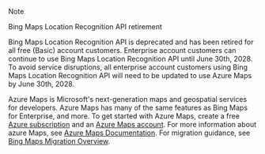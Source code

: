 > [!NOTE]
> Bing Maps Location Recognition API retirement
>
> Bing Maps Location Recognition API is deprecated and has been retired for all free (Basic) account customers. Enterprise account customers can continue to use Bing Maps Location Recognition API until June 30th, 2028. To avoid service disruptions, all enterprise account customers using Bing Maps Location Recognition API will need to be updated to use Azure Maps by June 30th, 2028.
>
> Azure Maps is Microsoft's next-generation maps and geospatial services for developers. Azure Maps has many of the same features as Bing Maps for Enterprise, and more. To get started with Azure Maps, create a free [Azure subscription](https://azure.microsoft.com/free) and an [Azure Maps account](/azure/azure-maps/how-to-manage-account-keys#create-a-new-account). For more information about azure Maps, see [Azure Maps Documentation](/azure/azure-maps/). For migration guidance, see [Bing Maps Migration Overview](/azure/azure-maps/migrate-bing-maps-overview).